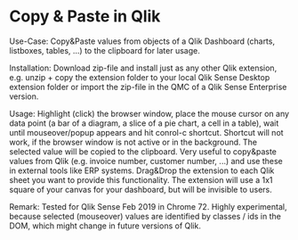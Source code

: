# Copy & Paste in Qlik

Use-Case:
Copy&Paste values from objects of a Qlik Dashboard (charts, listboxes, tables, ...) to the clipboard for later usage.

Installation:
Download zip-file and install just as any other Qlik extension, e.g. unzip + copy the extension folder to your local Qlik Sense Desktop extension folder or import the zip-file in the QMC of a Qlik Sense Enterprise version.

Usage:
Highlight (click) the browser window, place the mouse cursor on any data point (a bar of a diagram, a slice of a pie chart, a cell in a table), wait until mouseover/popup appears and hit conrol-c shortcut. Shortcut will not work, if the browser window is not active or in the background.
The selected value will be copied to the clipboard. Very useful to copy&paste values from Qlik (e.g. invoice number, customer number, ...) and use these in external tools like ERP systems.
Drag&Drop the extension to each Qlik sheet you want to provide this functionality. The extension will use a 1x1 square of your canvas for your dashboard, but will be invisible to users.


Remark:
Tested for Qlik Sense Feb 2019 in Chrome 72. Highly experimental, because selected (mouseover) values are identified by classes / ids in the DOM, which might change in future versions of Qlik.
